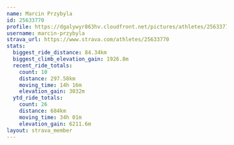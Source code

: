 ```yaml
---
name: Marcin Przybyla
id: 25633770
profile: https://dgalywyr863hv.cloudfront.net/pictures/athletes/25633770/12947173/2/large.jpg
username: marcin-przybyla
strava_url: https://www.strava.com/athletes/25633770
stats:
  biggest_ride_distance: 84.34km
  biggest_climb_elevation_gain: 1926.8m
  recent_ride_totals:
    count: 10
    distance: 297.58km
    moving_time: 14h 16m
    elevation_gain: 3032m
  ytd_ride_totals:
    count: 26
    distance: 684km
    moving_time: 34h 01m
    elevation_gain: 6211.6m
layout: strava_member
--- 
```

